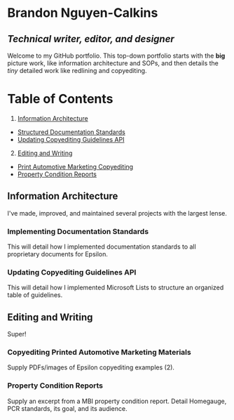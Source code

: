 # Brandon Nguyen-Calkins
*Technical writer, editor, and designer*
---
Welcome to my GitHub portfolio. This top-down portfolio starts with the **big** picture work, like information architecture and SOPs, and then details the *tiny* detailed work like redlining and copyediting.  
# Table of Contents
1. [Information Architecture](#information-architecture)  
  * [Structured Documentation Standards](#implementing-documentation-standards)
  * [Updating Copyediting Guidelines API](#updating-copyediting-guidelines-api) 
2. [Editing and Writing](#editing-and-writing)
  * [Print Automotive Marketing Copyediting](#copyediting-printed-automotive-marketing-materials)
  * [Property Condition Reports](#property-condition-reports)
## Information Architecture
I've made, improved, and maintained several projects with the largest lense. 
### Implementing Documentation Standards
This will detail how I implemented documentation standards to all proprietary documents for Epsilon.
### Updating Copyediting Guidelines API
This will detail how I implemented Microsoft Lists to structure an organized table of guidelines.

## Editing and Writing
Super!
### Copyediting Printed Automotive Marketing Materials
Supply PDFs/images of Epsilon copyediting examples (2).
### Property Condition Reports
Supply an excerpt from a MBI property condition report. Detail Homegauge, PCR standards, its goal, and its audience.
